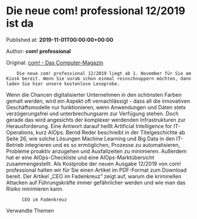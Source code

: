 
# Die neue com! professional 12/2019 ist da

Published at: **2019-11-01T00:00:00+00:00**

Author: **com! professional**

Original: [com! - Das Computer-Magazin](https://www.com-magazin.de/news/com-professional/neue-com-professional-12-2019-da-2161228.html)


        Die neue com! professional 12/2019 liegt ab 1. November für Sie am Kiosk bereit. Wenn Sie vorab schon einmal reinschnuppern möchten, dann laden Sie hier unsere kostenlose Leseprobe.
      
Wenn die Chancen digitalisierter Unternehmen in den schönsten Farben gemalt werden, wird ein Aspekt oft vernachlässigt - dass all die innovativen Geschäftsmodelle nur funktionieren, wenn Anwendungen und Daten stets verzögerungsfrei und unterbrechungsarm zur Verfügung stehen. Doch gerade das wird angesichts der komplexer werdenden Infrastrukturen zur Herausforderung. Eine Antwort darauf heißt Artificial Intelligence for IT-Operations, kurz AIOps.
Bernd Reder beschreibt in der Titelgeschichte ab Seite 26, wie solche Lösungen Machine Learning und Big Data in den IT-Betrieb integrieren und es so ermöglichen, Prozesse zu automatisieren, Probleme proaktiv anzugehen und Ausfallzeiten zu minimieren. Außerdem hat er eine AIOps-Checkliste und eine AIOps-Marktübersicht zusammengestellt.
Als Kostprobe der neuen Ausgabe 12/2019 von com! professional halten wir für Sie einen Artikel im PDF-Format zum Download bereit. Der Artikel „CEO im Fadenkreuz“ zeigt auf, warum die kriminellen Attacken auf Führungskräfte immer gefährlicher werden und wie man das Risiko minimieren kann.

          CEO im Fadenkreuz
        
Verwandte Themen
